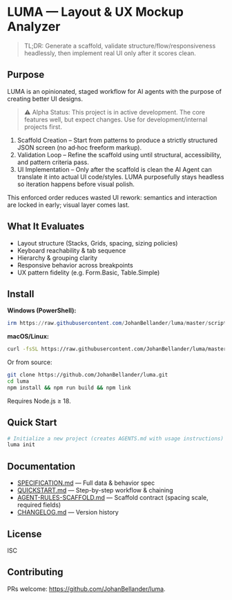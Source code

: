 # LUMA — Layout & UX Mockup Analyzer

> TL;DR: Generate a scaffold, validate structure/flow/responsiveness headlessly, then implement real UI only after it scores clean.

## Purpose
LUMA is an opinionated, staged workflow for AI agents with the purpose of creating better UI designs.

> ⚠️ Alpha Status: This project is in active development. The core features well, but expect changes. Use for development/internal projects first.

1. Scaffold Creation – Start from patterns to produce a strictly structured JSON screen (no ad‑hoc freeform markup).
2. Validation Loop – Refine the scaffold using until structural, accessibility, and pattern criteria pass.
3. UI Implementation – Only after the scaffold is clean the AI Agent can translate it into actual UI code/styles. LUMA purposefully stays headless so iteration happens before visual polish.

This enforced order reduces wasted UI rework: semantics and interaction are locked in early; visual layer comes last.

## What It Evaluates

- Layout structure (Stacks, Grids, spacing, sizing policies)
- Keyboard reachability & tab sequence
- Hierarchy & grouping clarity
- Responsive behavior across breakpoints
- UX pattern fidelity (e.g. Form.Basic, Table.Simple)

## Install

**Windows (PowerShell):**
```powershell
irm https://raw.githubusercontent.com/JohanBellander/luma/master/scripts/install.ps1 | iex
```
**macOS/Linux:**
```bash
curl -fsSL https://raw.githubusercontent.com/JohanBellander/luma/master/scripts/install.sh | bash
```
Or from source:
```bash
git clone https://github.com/JohanBellander/luma.git
cd luma
npm install && npm run build && npm link
```
Requires Node.js ≥ 18.

## Quick Start

```powershell
# Initialize a new project (creates AGENTS.md with usage instructions)
luma init
```

## Documentation

- [SPECIFICATION.md](./SPECIFICATION.md) — Full data & behavior spec
- [QUICKSTART.md](./QUICKSTART.md) — Step-by-step workflow & chaining
- [AGENT-RULES-SCAFFOLD.md](./AGENT-RULES-SCAFFOLD.md) — Scaffold contract (spacing scale, required fields)
- [CHANGELOG.md](./CHANGELOG.md) — Version history

## License

ISC

## Contributing

PRs welcome: https://github.com/JohanBellander/luma.

